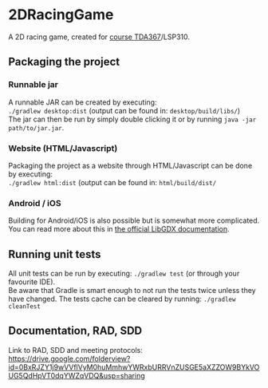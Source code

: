 # 2DRacingGame
A 2D racing game, created for [course TDA367](http://www.cse.chalmers.se/edu/course/TDA367/)/LSP310.

## Packaging the project

### Runnable jar
A runnable JAR can be created by executing:<br />
`./gradlew desktop:dist` (output can be found in: `desktop/build/libs/`)<br />
The jar can then be run by simply double clicking it or by running `java -jar path/to/jar.jar`.

### Website (HTML/Javascript)
Packaging the project as a website through HTML/Javascript can be done by executing:<br />
`./gradlew html:dist` (output can be found in: `html/build/dist/`

### Android / iOS
Building for Android/iOS is also possible but is somewhat more complicated. You can read more about this in [the official LibGDX documentation](https://github.com/libgdx/libgdx/wiki/Gradle-on-the-Commandline#packaging-the-project).


## Running unit tests
All unit tests can be run by executing:
`./gradlew test` (or through your favourite IDE).<br />
Be aware that Gradle is smart enough to not run the tests twice unless they have changed. The tests cache can be cleared by running:
`./gradlew cleanTest`

## Documentation, RAD, SDD
Link to RAD, SDD and meeting protocols:
https://drive.google.com/folderview?id=0BxRJZY1j9wVVflVyM0huMmhwYWRxbURRVnZUSGE5aXZZOW9BYkVOUG5QdHpVT0dqYWZqVDQ&usp=sharing

